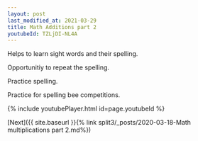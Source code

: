 ```yaml
---
layout: post
last_modified_at: 2021-03-29
title: Math Additions part 2
youtubeId: TZLjDI-NL4A
---
```

 
 
Helps to learn sight words and their spelling.

Opportunitiy to repeat the spelling. 

Practice spelling. 
 
Practice for spelling bee competitions. 
 
{% include youtubePlayer.html id=page.youtubeId %}
 
 

[Next]({{ site.baseurl }}{% link  split3/_posts/2020-03-18-Math multiplications part 2.md%})
 
